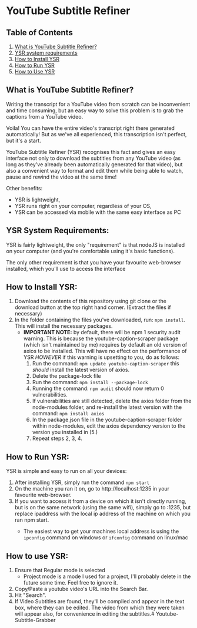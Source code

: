 # YouTube Subtitle Refiner
## Table of Contents

1. [What is YouTube Subtitle Refiner?](#what-is-youtube-subtitle-refiner)
2. [YSR system requirements](#ysr-requirements)
3. [How to Install YSR](#how-to-install-ysr)
4. [How to Run YSR](#how-to-run-ysr)
5. [How to Use YSR](#how-to-use-ysr)

## What is YouTube Subtitle Refiner?<a name="what-is-youtube-subtitle-refiner"></a>

Writing the transcript for a YouTube video from scratch can be inconvenient and time consuming, but an easy way to solve this problem is to grab the captions from a YouTube video. 

Voila! You can have the entire video's transcript right there generated automatically! But as we've all experienced, this transcription isn't perfect, but it's a start. 

YouTube Subtitle Refiner (YSR) recognises this fact and gives an easy interface not only to download the subtitles from any YouTube video (as long as they've already been automatically generated for that video), but also a convenient way to format and edit them while being able to watch, pause and rewind the video at the same time!

Other benefits: 

- YSR is lightweight,
- YSR runs right on your computer, regardless of your OS,
- YSR can be accessed via mobile with the same easy interface as PC 

## YSR System Requirements:<a name="how-to-install-ysr"></a>

YSR is fairly lightweight, the only "requirement" is that nodeJS is installed on your computer (and you're comfortable using it's basic functions). 

The only other requirement is that you have your favourite web-browser installed, which you'll use to access the interface

## How to Install YSR:<a name="how-to-install-ysr"></a>

1. Download the contents of this repository using git clone or the download button at the top right hand corner. (Extract the files if necessary)
2. In the folder containing the files you've downloaded, run: `npm install`. This will install the necessary packages. 
    - **IMPORTANT NOTE:** by default, there will be npm 1 security audit warning. This is because the youtube-caption-scraper package (which isn't maintained by me) requires by default an old version of axios to be installed. This will have no effect on the performance of YSR *HOWEVER* if this warning is upsetting to you, do as follows:
        1. Run the command: `npm update youtube-caption-scraper` this *should* install the latest version of axios. 
        2. Delete the package-lock file
        3. Run the command: `npm install --package-lock`
        4. Running the command: `npm audit` should now return 0 vulnerabilities.
        5. If vulnerabilities are still detected, delete the axios folder from the node-modules folder, and re-install the latest version with the command: `npm install axios`
        6. In the package.json file in the youtube-caption-scraper folder within node-modules, edit the axios dependency version to the version you installed in (5.)
        7. Repeat steps 2, 3, 4.


## How to Run YSR:<a name="how-to-run-ysr"></a>

YSR is simple and easy to run on all your devices:

1. After installing YSR, simply run the command `npm start`
2. On the machine you ran it on, go to http://localhost:1235 in your favourite web-browser.
3. If you want to access it from a device on which it isn't directly running, but is on the same network (using the same wifi), simply go to <ipaddress>:1235, but replace ipaddress with the local ip address of the machine on which you ran npm start.
    - The easiest way to get your machines local address is using the `ipconfig` command on windows or `ifconfig` command on linux/mac

## How to use YSR:<a name="how-to-use-ysr"></a>

1. Ensure that Regular mode is selected
    - Project mode is a mode I used for a project, I'll probably delete in the future some time. Feel free to ignore it.
2. Copy/Paste a youtube video's URL into the Search Bar.
3. Hit "Search".
4. If Video Subtitles are found, they'll be compiled and appear in the text box, where they can be edited. The video from which they were taken will appear also, for convenience in editing the subtitles.# Youtube-Subtitle-Grabber